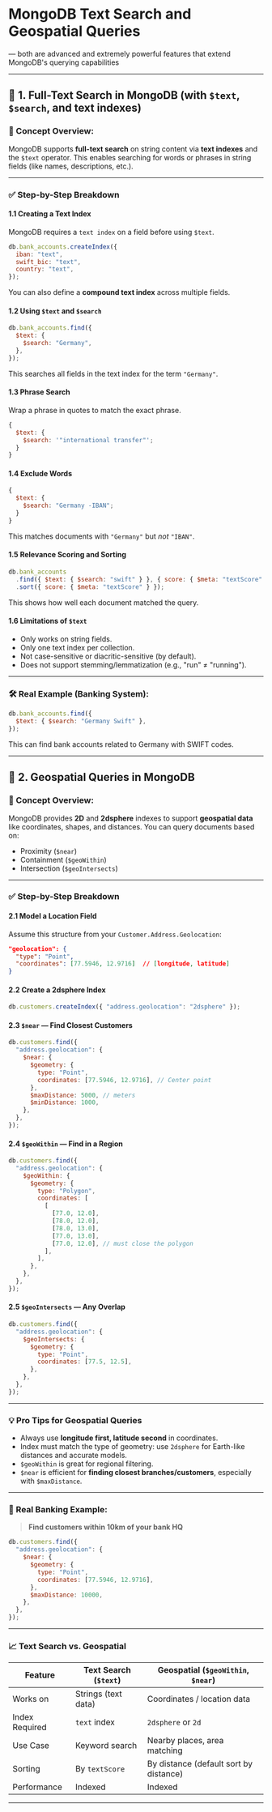 # **MongoDB Text Search** and **Geospatial Queries**

— both are advanced and extremely powerful features that extend MongoDB's querying capabilities

---

## 📘 1. Full-Text Search in MongoDB (with `$text`, `$search`, and text indexes)

### 🧠 Concept Overview:

MongoDB supports **full-text search** on string content via **text indexes** and the `$text` operator. This enables searching for words or phrases in string fields (like names, descriptions, etc.).

---

### ✅ Step-by-Step Breakdown

#### **1.1 Creating a Text Index**

MongoDB requires a `text index` on a field before using `$text`.

```js
db.bank_accounts.createIndex({
  iban: "text",
  swift_bic: "text",
  country: "text",
});
```

You can also define a **compound text index** across multiple fields.

#### **1.2 Using `$text` and `$search`**

```js
db.bank_accounts.find({
  $text: {
    $search: "Germany",
  },
});
```

This searches all fields in the text index for the term `"Germany"`.

#### **1.3 Phrase Search**

Wrap a phrase in quotes to match the exact phrase.

```js
{
  $text: {
    $search: '"international transfer"';
  }
}
```

#### **1.4 Exclude Words**

```js
{
  $text: {
    $search: "Germany -IBAN";
  }
}
```

This matches documents with `"Germany"` but _not_ `"IBAN"`.

#### **1.5 Relevance Scoring and Sorting**

```js
db.bank_accounts
  .find({ $text: { $search: "swift" } }, { score: { $meta: "textScore" } })
  .sort({ score: { $meta: "textScore" } });
```

This shows how well each document matched the query.

#### **1.6 Limitations of `$text`**

- Only works on string fields.
- Only one text index per collection.
- Not case-sensitive or diacritic-sensitive (by default).
- Does not support stemming/lemmatization (e.g., "run" ≠ "running").

---

### 🛠 Real Example (Banking System):

```js
db.bank_accounts.find({
  $text: { $search: "Germany Swift" },
});
```

This can find bank accounts related to Germany with SWIFT codes.

---

## 📍 2. Geospatial Queries in MongoDB

### 🧠 Concept Overview:

MongoDB provides **2D** and **2dsphere** indexes to support **geospatial data** like coordinates, shapes, and distances. You can query documents based on:

- Proximity (`$near`)
- Containment (`$geoWithin`)
- Intersection (`$geoIntersects`)

---

### ✅ Step-by-Step Breakdown

#### **2.1 Model a Location Field**

Assume this structure from your `Customer.Address.Geolocation`:

```json
"geolocation": {
  "type": "Point",
  "coordinates": [77.5946, 12.9716]  // [longitude, latitude]
}
```

#### **2.2 Create a 2dsphere Index**

```js
db.customers.createIndex({ "address.geolocation": "2dsphere" });
```

#### **2.3 `$near` — Find Closest Customers**

```js
db.customers.find({
  "address.geolocation": {
    $near: {
      $geometry: {
        type: "Point",
        coordinates: [77.5946, 12.9716], // Center point
      },
      $maxDistance: 5000, // meters
      $minDistance: 1000,
    },
  },
});
```

#### **2.4 `$geoWithin` — Find in a Region**

```js
db.customers.find({
  "address.geolocation": {
    $geoWithin: {
      $geometry: {
        type: "Polygon",
        coordinates: [
          [
            [77.0, 12.0],
            [78.0, 12.0],
            [78.0, 13.0],
            [77.0, 13.0],
            [77.0, 12.0], // must close the polygon
          ],
        ],
      },
    },
  },
});
```

#### **2.5 `$geoIntersects` — Any Overlap**

```js
db.customers.find({
  "address.geolocation": {
    $geoIntersects: {
      $geometry: {
        type: "Point",
        coordinates: [77.5, 12.5],
      },
    },
  },
});
```

---

### 💡 Pro Tips for Geospatial Queries

- Always use **longitude first, latitude second** in coordinates.
- Index must match the type of geometry: use `2dsphere` for Earth-like distances and accurate models.
- `$geoWithin` is great for regional filtering.
- `$near` is efficient for **finding closest branches/customers**, especially with `$maxDistance`.

---

### 🧪 Real Banking Example:

> **Find customers within 10km of your bank HQ**

```js
db.customers.find({
  "address.geolocation": {
    $near: {
      $geometry: {
        type: "Point",
        coordinates: [77.5946, 12.9716],
      },
      $maxDistance: 10000,
    },
  },
});
```

---

### 📈 Text Search vs. Geospatial

| Feature        | Text Search (`$text`) | Geospatial (`$geoWithin`, `$near`)     |
| -------------- | --------------------- | -------------------------------------- |
| Works on       | Strings (text data)   | Coordinates / location data            |
| Index Required | `text` index          | `2dsphere` or `2d`                     |
| Use Case       | Keyword search        | Nearby places, area matching           |
| Sorting        | By `textScore`        | By distance (default sort by distance) |
| Performance    | Indexed               | Indexed                                |

---
